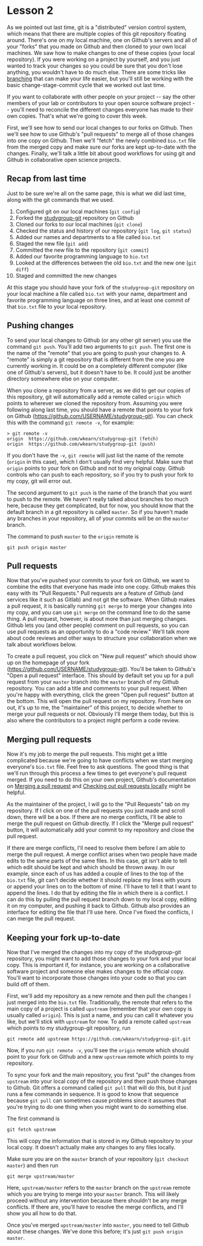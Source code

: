# Lesson 2

As we pointed out last time, git is a "distributed" version control system, which means that there are multiple copies of this git repository floating around. There's one on my local machine, one on Github's servers and all of your "forks" that you made on Github and then cloned to your own local machines. We saw how to make changes to one of these copies (your local repository). If you were working on a project by yourself, and you just wanted to track your changes so you could be sure that you don't lose anything, you wouldn't have to do much else. There are some tricks like [branching](https://git-scm.com/book/en/v2/Git-Branching-Branches-in-a-Nutshell) that can make your life easier, but you'll still be working with the basic change-stage-commit cycle that we worked out last time.

If you want to collaborate with other people on your project -- say the other members of your lab or contributors to your open source software project -- you'll need to reconcile the different changes everyone has made to their own copies. That's what we're going to cover this week.

First, we'll see how to send our local changes to our forks on Github. Then we'll see how to use Github's "pull requests" to merge all of those changes into one copy on Github. Then we'll "fetch" the newly combined `bio.txt` file from the merged copy and make sure our forks are kept up-to-date with the changes. Finally, we'll talk a little bit about good workflows for using git and Github in collaborative open science projects.

## Recap from last time

Just to be sure we're all on the same page, this is what we did last time, along with the git commands that we used.

1. Configured git on our local machines (`git config`)
2. Forked the [studygroup-git](https://github.com/wkearn/studygroup-git) repository on Github
3. Cloned our forks to our local machines (`git clone`)
4. Checked the status and history of our repository (`git log`, `git status`)
5. Added our names and departments to a file called `bio.txt`
6. Staged the new file (`git add`)
7. Committed the new file to the repository (`git commit`)
8. Added our favorite programming language to `bio.txt`
9. Looked at the differences between the old `bio.txt` and the new one (`git diff`)
10. Staged and committed the new changes

At this stage you should have your fork of the `studygroup-git` repository on your local machine a file called `bio.txt` with your name, department and favorite programming language on three lines, and at least one commit of that `bio.txt` file to your local repository.

## Pushing changes

To send your local changes to Github (or any other git server) you use the command `git push`. You'll add two arguments to `git push`. The first one is the name of the "remote" that you are going to push your changes to. A "remote" is simply a git repository that is different from the one you are currently working in. It could be on a completely different computer (like one of Github's servers), but it doesn't have to be. It could just be another directory somewhere else on your computer.

When you clone a repository from a server, as we did to get our copies of this repository, git will automatically add a remote called `origin` which points to wherever we cloned the repository from. Assuming you were following along last time, you should have a remote that points to your fork on Github (<https://github.com/USERNAME/studygroup-git>). You can check this with the command `git remote -v`, for example:

```
> git remote -v
origin	https://github.com/wkearn/studygroup-git (fetch)
origin	https://github.com/wkearn/studygroup-git (push)
```

If you don't have the `-v`, `git remote` will just list the name of the remote (`origin` in this case), which I don't usually find very helpful. Make sure that `origin` points to your fork on Github and not to my original copy. Github controls who can push to each repository, so if you try to push your fork to my copy, git will error out.

The second argument to `git push` is the name of the branch that you want to push to the remote. We haven't really talked about branches too much here, because they get complicated, but for now, you should know that the default branch in a git repository is called `master`. So if you haven't made any branches in your repository, all of your commits will be on the `master` branch.

The command to push `master` to the `origin` remote is

```
git push origin master
```

## Pull requests

Now that you've pushed your commits to your fork on Github, we want to combine the edits that everyone has made into one copy. Github makes this easy with its "Pull Requests." Pull requests are a feature of Github (and services like it such as Gitlab) and not git the software. When Github makes a pull request, it is basically running `git merge` to merge your changes into my copy, and you can use `git merge` on the command line to do the same thing. A pull request, however, is about more than just merging changes. Github lets you (and other people) comment on pull requests, so you can use pull requests as an opportunity to do a "code review." We'll talk more about code reviews and other ways to structure your collaboration when we talk about workflows below.


To create a pull request, you click on "New pull request" which should show up on the homepage of your fork (<https://github.com/USERNAME/studygroup-git>). You'll be taken to Github's "Open a pull request" interface. This should by default set you up for a pull request from your `master` branch into the `master` branch of my Github repository. You can add a title and comments to your pull request. When you're happy with everything, click the green "Open pull request" button at the bottom. This will open the pull request on my repository. From here on out, it's up to me, the "maintainer" of this project, to decide whether to merge your pull requests or not. Obviously I'll merge them today, but this is also where the contributors to a project might perform a code review.


## Merging pull requests

Now it's my job to merge the pull requests. This might get a little complicated because we're going to have conflicts when we start merging everyone's `bio.txt` file. Feel free to ask questions. The good thing is that we'll run through this process a few times to get everyone's pull request merged. If you need to do this on your own project, Github's documentation on [Merging a pull request](https://help.github.com/articles/merging-a-pull-request/) and [Checking out pull requests locally](https://help.github.com/articles/checking-out-pull-requests-locally/) might be helpful.

As the maintainer of the project, I will go to the "Pull Requests" tab on my repository. If I click on one of the pull requests you just made and scroll down, there will be a box. If there are no merge conflicts, I'll be able to merge the pull request on Github directly. If I click the "Merge pull request" button, it will automatically add your commit to my repository and close the pull request.

If there are merge conflicts, I'll need to resolve them before I am able to merge the pull request. A merge conflict arises when two people have made edits to the same parts of the same files. In this case, git isn't able to tell which edit should be kept and which should be thrown away. In our example, since each of us has added a couple of lines to the top of the `bio.txt` file, git can't decide whether it should replace my lines with yours or append your lines on to the bottom of mine. I'll have to tell it that I want to append the lines. I do that by editing the file in which there is a conflict. I can do this by pulling the pull request branch down to my local copy, editing it on my computer, and pushing it back to Github. Github also provides an interface for editing the file that I'll use here. Once I've fixed the conflicts, I can merge the pull request.

## Keeping your fork up-to-date

Now that I've merged the changes into my copy of the studygroup-git repository, you might want to add those changes to your fork and your local copy. This is important if, for instance, you are working on a collaborative software project and someone else makes changes to the official copy. You'll want to incorporate those changes into your code so that you can build off of them.

First, we'll add my repository as a new remote and then pull the changes I just merged into the `bio.txt` file. Traditionally, the remote that refers to the main copy of a project is called `upstream` (remember that your own copy is usually called `origin`). This is just a name, and you can call it whatever you like, but we'll stick with `upstream` for now. To add a remote called `upstream` which points to my studygroup-git repository, run

```
git remote add upstream https://github.com/wkearn/studygroup-git.git
```

Now, if you run `git remote -v`, you'll see the `origin` remote which should point to your fork on Github and a new `upstream` remote which points to my repository.

To sync your fork and the main repository, you first "pull" the changes from `upstream` into your local copy of the repository and then push those changes to Github. Git offers a command called `git pull` that will do this, but it just runs a few commands in sequence. It is good to know that sequence because `git pull` can sometimes cause problems since it assumes that you're trying to do one thing when you might want to do something else.

The first command is

```
git fetch upstream
```

This will copy the information that is stored in my Github repository to your local copy. It doesn't actually make any changes to any files locally.

Make sure you are on the `master` branch of your repository (`git checkout master`) and then run

```
git merge upstream/master
```

Here, `upstream/master` refers to the `master` branch on the `upstream` remote which you are trying to merge into your `master` branch. This will likely proceed without any intervention because there shouldn't be any merge conflicts. If there are, you'll have to resolve the merge conflicts, and I'll show you all how to do that.

Once you've merged `upstream/master` into `master`, you need to tell Github about these changes. We've done this before; it's just `git push origin master`.
